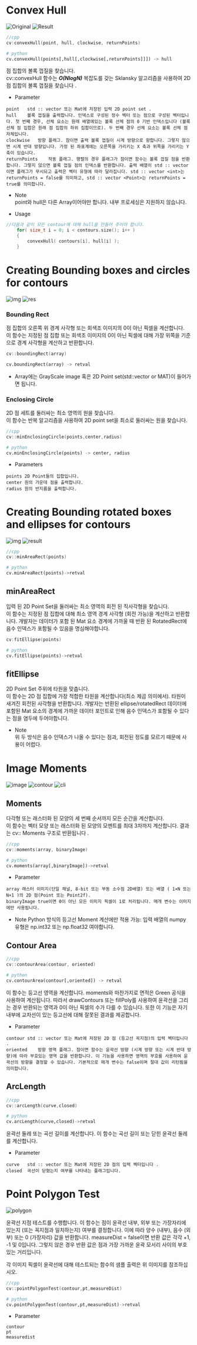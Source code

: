 # Convex Hull
![Original](https://docs.opencv.org/3.4/Hull_Original_Image.jpg)
![Result](https://docs.opencv.org/3.4/Hull_Result.jpg)

```cpp
//cpp
cv:convexHull(point, hull, clockwise, returnPoints)
```
```python
# python
cv.convexHull(points[,hull[,clockwise[,returnPoints]]]) -> hull
```

점 집합의 볼록 껍질을 찾습니다.   
cv::convexHull 함수는 **_O(NlogN)_** 복잡도를 갖는 Sklansky 알고리즘을 사용하여 2D점 집합의 볼록 껍질을 찾습니다 .    

* Parameter   
```
point	std :: vector 또는 Mat에 저장된 입력 2D point set .
hull	볼록 껍질을 출력합니다. 인덱스로 구성된 정수 벡터 또는 점으로 구성된 벡터입니다. 첫 번째 경우, 선체 요소는 원래 배열에있는 볼록 선체 점의 0 기반 인덱스입니다 (볼록 선체 점 집합은 원래 점 집합의 하위 집합이므로). 두 번째 경우 선체 요소는 볼록 선체 점 자체입니다.
clockwise	방향 플래그. 참이면 출력 볼록 껍질이 시계 방향으로 향합니다. 그렇지 않으면 시계 반대 방향입니다. 가정 된 좌표계에는 오른쪽을 가리키는 X 축과 위쪽을 가리키는 Y 축이 있습니다.
returnPoints	작동 플래그. 행렬의 경우 플래그가 참이면 함수는 볼록 껍질 점을 반환합니다. 그렇지 않으면 볼록 껍질 점의 인덱스를 반환합니다. 출력 배열이 std :: vector이면 플래그가 무시되고 출력은 벡터 유형에 따라 달라집니다. std :: vector <int>는 returnPoints = false를 의미하고, std :: vector <Point>는 returnPoints = true를 의미합니다.
```

* Note   
point와 hull은 다른 Array이어야만 합니다. 내부 프로세싱은 지원하지 않습니다.

* Usage   
```cpp
//다음과 같이 모든 contour에 대해 hull을 만들어 주어야 합니다.
    for( size_t i = 0; i < contours.size(); i++ )
    {
        convexHull( contours[i], hull[i] );
    }
```

# Creating Bounding boxes and circles for contours
![img](https://docs.opencv.org/3.4/Bounding_Rects_Circles_Source_Image.jpg)
![res](https://docs.opencv.org/3.4/Bounding_Rects_Circles_Result.jpg)   

### Bounding Rect
점 집합의 오른쪽 위 경계 사각형 또는 회색조 이미지의 0이 아닌 픽셀을 계산합니다.   
이 함수는 지정된 점 집합 또는 회색조 이미지의 0이 아닌 픽셀에 대해 가장 위쪽을 기준으로 경계 사각형을 계산하고 반환합니다.    

```cpp
cv::boundingRect(array)
```
```python
cv.boundingRect(array) -> retval
```
* Array에는 GrayScale image 혹은 2D Point set(std::vector or MAT)이 들어가면 됩니다.   

### Enclosing Circle
2D 점 세트를 둘러싸는 최소 영역의 원을 찾습니다.   
이 함수는 반복 알고리즘을 사용하여 2D point set을 최소로 둘러싸는 원을 찾습니다.   

```cpp
//cpp
cv::minEnclosingCircle(points,center,radius)
```
```python
# python
cv.minEnclosingCircle(points) -> center, radius
```

* Parameters   
```
points 2D Point들의 집합입니다. 
center 원의 가운데 점을 출력합니다.
radius 원의 반지름을 출력합니다.
```

# Creating Bounding rotated boxes and ellipses for contours

![img](https://docs.opencv.org/3.4/Bounding_Rotated_Ellipses_Source_Image.jpg)
![result](https://docs.opencv.org/3.4/Bounding_Rotated_Ellipses_Result.jpg)   

```cpp
//cpp
cv::minAreaRect(points)
```
```python
# python
cv.minAreaRect(points)->retval
```

## minAreaRect
입력 된 2D Point Set을 둘러싸는 최소 영역의 회전 된 직사각형을 찾습니다.   
이 함수는 지정된 점 집합에 대해 최소 영역 경계 사각형 (회전 가능)을 계산하고 반환합니다. 개발자는 데이터가 포함 된 Mat 요소 경계에 가까울 때 반환 된 RotatedRect에 음수 인덱스가 포함될 수 있음을 명심해야합니다.

```cpp
cv:fitEllipse(points)
```
```python
# python
cv.fitEllipse(points)->retval
```

## fitEllipse
2D Point Set 주위에 타원을 맞춥니다.   
이 함수는 2D 점 집합에 가장 적합한 타원을 계산합니다(최소 제곱 의미에서). 타원이 새겨진 회전된 사각형을 반환합니다. 개발자는 반환된 ellipse/rotatedRect 데이터에 포함된 Mat 요소의 경계에 가까운 데이터 포인트로 인해 음수 인덱스가 포함될 수 있다는 점을 염두에 두어야합니다.   

* Note   
위 두 방식은 음수 인덱스가 나올 수 있다는 점과, 회전된 정도를 모르기 때문에 사용이 어렵다.

# Image Moments
![image](https://docs.opencv.org/3.4/Moments_Source_Image.jpg)
![contour](https://docs.opencv.org/3.4/Moments_Result1.jpg)
![cli](https://docs.opencv.org/3.4/Moments_Result2.jpg)   

## Moments
다각형 또는 래스터화 된 모양의 세 번째 순서까지 모든 순간을 계산합니다.   
이 함수는 벡터 모양 또는 래스터화 된 모양의 모멘트를 최대 3차까지 계산합니다. 결과는 cv:: Moments 구조로 반환됩니다 .   

```cpp
//cpp
cv::moments(array, binaryImage)
```
```python
# python
cv.moments(array[,binaryImage])->retval
```

* Parameter
```
array 래스터 이미지(단일 채널, 8-bit 또는 부동 소수점 2D배열) 또는 배열 ( 1×N 또는 N×1 )의 2D 점(Point 또는 Point2f).
binaryImage	true이면 0이 아닌 모든 이미지 픽셀이 1로 처리됩니다. 매개 변수는 이미지에만 사용됩니다.
```

* Note
Python 방식의 등고선 Moment 계산에만 적용 가능: 입력 배열의 numpy 유형은 np.int32 또는 np.float32 여야합니다. 

## Contour Area
```cpp
//cpp
cv::contourArea(contour, oriented)
```
```python
# python
cv.contourArea(contour[,oriented]) -> retval
```

이 함수는 등고선 영역을 계산합니다. moments와 마찬가지로 면적은 Green 공식을 사용하여 계산됩니다. 따라서 drawContours 또는 fillPoly를 사용하여 윤곽선을 그리는 경우 반환되는 영역과 0이 아닌 픽셀의 수가 다를 수 있습니다. 또한 이 기능은 자기 내부에 교차선이 있는 등고선에 대해 잘못된 결과를 제공합니다.    

* Parameter
```
contour	std :: vector 또는 Mat에 저장된 2D 점 (등고선 꼭지점)의 입력 벡터입니다 .
oriented	방향 영역 플래그. 참이면 함수는 윤곽선 방향 (시계 방향 또는 시계 반대 방향)에 따라 부호있는 영역 값을 반환합니다. 이 기능을 사용하면 영역의 부호를 사용하여 윤곽선의 방향을 결정할 수 있습니다. 기본적으로 매개 변수는 false이며 절대 값이 리턴됨을 의미합니다.
```

## ArcLength
```cpp
//cpp
cv::arcLength(curve,closed)
```
```python
# python
cv.arcLength(curve,closed)->retval
```

윤곽선 둘레 또는 곡선 길이를 계산합니다. 이 함수는 곡선 길이 또는 닫힌 윤곽선 둘레를 계산합니다.

* Parameter
```
curve	std :: vector 또는 Mat에 저장된 2D 점의 입력 벡터입니다 .
closed	곡선이 닫혔는지 여부를 나타내는 플래그입니다.
```

# Point Polygon Test
![polygon](https://docs.opencv.org/3.4/pointpolygon.png)   

윤곽선 지점 테스트를 수행합니다. 이 함수는 점이 윤곽선 내부, 외부 또는 가장자리에 있는지 (또는 꼭지점과 일치하는지) 여부를 결정합니다. 이에 따라 양수 (내부), 음수 (외부) 또는 0 (가장자리) 값을 반환합니다. measureDist = false이면 반환 값은 각각 +1, -1 및 0입니다. 그렇지 않은 경우 반환 값은 점과 가장 가까운 윤곽 모서리 사이의 부호있는 거리입니다.   

각 이미지 픽셀이 윤곽선에 대해 테스트되는 함수의 샘플 출력은 위 이미지를 참조하십시오.   

```cpp
//cpp
cv::pointPolygonTest(contour,pt,measureDist)
```
```python
# python
cv.pointPolygonTest(contour,pt,measureDist)->retval
```

* Parameter
```
contour
pt
measuredist
```
